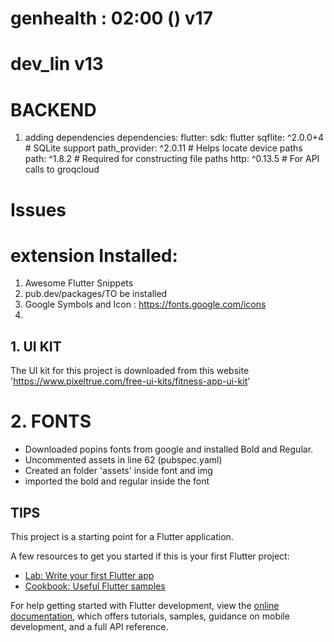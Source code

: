 # genhealth : 02:00 () v17

# dev_lin v13

# BACKEND
1. adding dependencies
dependencies:
  flutter:
    sdk: flutter
  sqflite: ^2.0.0+4       # SQLite support
  path_provider: ^2.0.11  # Helps locate device paths
  path: ^1.8.2           # Required for constructing file paths
  http: ^0.13.5          # For API calls to groqcloud



# Issues

# extension Installed: 
1. Awesome Flutter Snippets
2. pub.dev/packages/TO be installed
3. Google Symbols and Icon : https://fonts.google.com/icons
4. 

## 1. UI KIT
The UI kit for this project is downloaded from this website 
'https://www.pixeltrue.com/free-ui-kits/fitness-app-ui-kit'

# 2. FONTS
* Downloaded popins fonts from google and installed Bold and Regular.
* Uncommented assets in line 62 (pubspec.yaml) 
* Created an folder 'assets' inside font and img
* imported the bold and regular inside the font 


## TIPS

This project is a starting point for a Flutter application.

A few resources to get you started if this is your first Flutter project:

- [Lab: Write your first Flutter app](https://docs.flutter.dev/get-started/codelab)
- [Cookbook: Useful Flutter samples](https://docs.flutter.dev/cookbook)

For help getting started with Flutter development, view the
[online documentation](https://docs.flutter.dev/), which offers tutorials,
samples, guidance on mobile development, and a full API reference.
